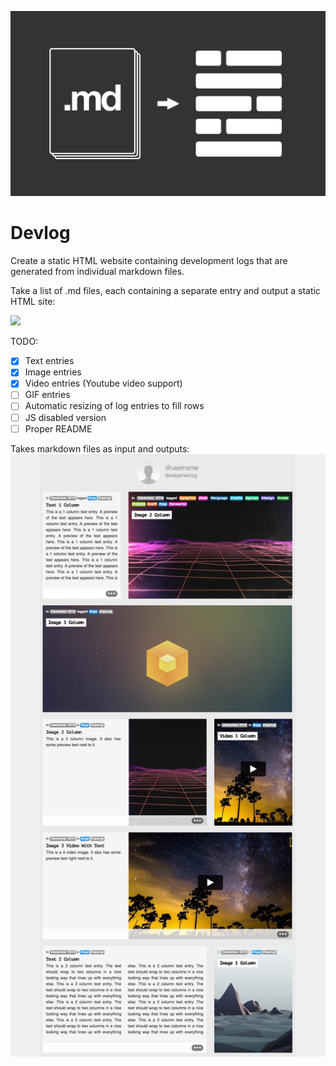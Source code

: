 ![](readme_images/devlog-head.png)

# Devlog

Create a static HTML website containing development logs that are
generated from individual markdown files.

Take a list of .md files, each containing a separate entry and output a static HTML site:

![](readme_images/example.gif)

TODO:

- [x] Text entries
- [x] Image entries
- [x] Video entries (Youtube video support)
- [ ] GIF entries
- [ ] Automatic resizing of log entries to fill rows
- [ ] JS disabled version
- [ ] Proper README

Takes markdown files as input and outputs:
![](readme_images/low_quality_resized.jpg)
